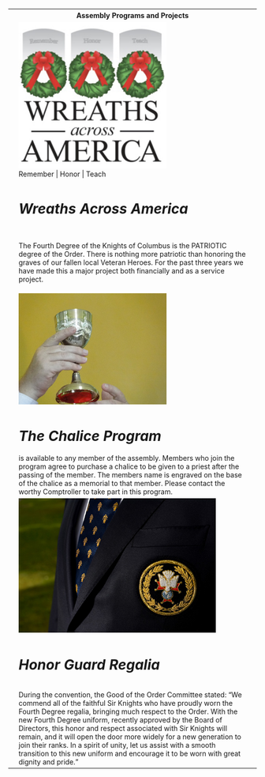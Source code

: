 
<table>
  <tr>
    <th> </th>
    <th>Assembly Programs and Projects</th>
    <th> </th>
  </tr>
  <tr>
    <td> </td>
    <td><img src="../assets/img/waa.jpg" width="300" alt="Wreaths Across America"><br>Remember | Honor | Teach</td>
    <td> </td>
  </tr>
  <tr>
    <td> </td>
    <td><h1><em>Wreaths Across America</em></h1><br>

The Fourth Degree of the Knights of Columbus is the PATRIOTIC degree of the Order. 
There is nothing more patriotic than honoring the graves of our fallen local
Veteran Heroes. For the past three years we have made this a major project both 
financially and as a service project. </td>
    <td> </td>
  </tr>
  <tr>
    <td> </td>
    <td><img src="../assets/img/chalise2.jpg" width="300" alt="Chalice"></td>
    <td> </td>
  </tr>
  <tr>
    <td> </td>
    <td>
      <h1><em>The Chalice Program</em></h1> is available to any member of the assembly. Members who join the
program agree to purchase a chalice to be given to a priest after the passing of the
member. The members name is engraved on the base of the chalice as a memorial to that
member. Please contact the worthy Comptroller to take part in this program.
</td>
    <td> </td>
  </tr>
  <tr>
    <td> </td>
    <td><img src="../assets/img/4thdeg.jpg" width="400" alt="Fourth Dregree Honor Guard Regalia"></td>
    <td> </td>
  </tr>
  <tr>
    <td> </td>
  <td><h1><em>Honor Guard Regalia</em></h1><br>
    During the convention, the Good of the Order Committee stated: “We commend all of the
faithful Sir Knights who have proudly worn the Fourth Degree regalia, bringing much
respect to the Order. With the new Fourth Degree uniform, recently approved by the Board
of Directors, this honor and respect associated with Sir Knights will remain, and it will
open the door more widely for a new generation to join their ranks. In a spirit of unity,
let us assist with a smooth transition to this new uniform and encourage it to be worn
with great dignity and pride.”
</td>
    <td> </td>
  </tr>
</table>
